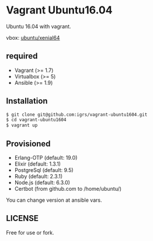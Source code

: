 # Vagrant Ubuntu16.04
Ubuntu 16.04 with vagrant.

vbox: [ubuntu/xenial64](https://atlas.hashicorp.com/ubuntu/boxes/xenial64)

## required
- Vagrant    (>= 1.7)
- Virtualbox (>= 5)
- Ansible    (>= 1.9)

## Installation
```sh
$ git clone git@github.com:igrs/vagrant-ubuntu1604.git
$ cd vagrant-ubuntu1604
$ vagrant up
```

## Provisioned
- Erlang-OTP (default: 19.0)
- Elixir     (default: 1.3.1)
- PostgreSql (default: 9.5)
- Ruby       (default: 2.3.1)
- Node.js    (default: 6.3.0)
- Certbot    (from github.com to /home/ubuntu/)

You can change version at ansible vars.

## LICENSE
Free for use or fork.
